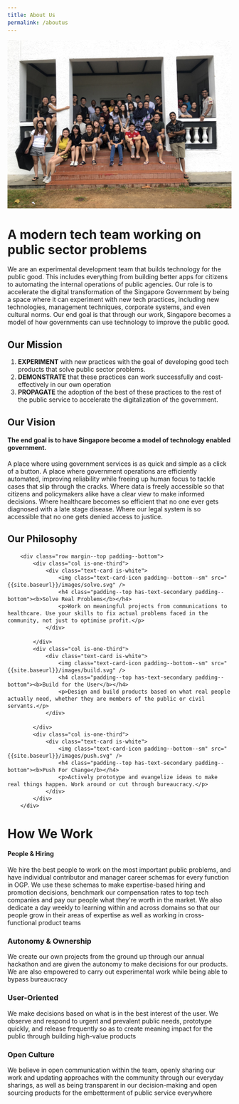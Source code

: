 ```yaml
---
title: About Us
permalink: /aboutus
---
```

![Alt text for image on Isomer site](/images/theteam.JPG)

# A modern tech team working on public sector problems  

We are an experimental development team that builds technology for the public good. This includes everything from building better apps for citizens to automating the internal operations of public agencies. Our role is to accelerate the digital transformation of the Singapore Government by being a space where it can experiment with new tech practices, including new technologies, management techniques, corporate systems, and even cultural norms. Our end goal is that through our work, Singapore becomes a model of how governments can use technology to improve the public good.


## Our Mission

1. **EXPERIMENT** with new practices with the goal of developing good tech products that solve public sector problems.
2. **DEMONSTRATE** that these practices can work successfully and cost-effectively in our own operation
3. **PROPAGATE** the adoption of the best of these practices to the rest of the public service to accelerate the digitalization of the government.


## Our Vision
#### The end goal is to have Singapore become a model of technology enabled government. 

A place where using government services is as quick and simple as a click of a button. A place where government operations are efficiently automated, improving reliability while freeing up human focus to tackle cases that slip through the cracks. Where data is freely accessible so that citizens and policymakers alike have a clear view to make informed decisions. Where healthcare becomes so efficient that no one ever gets diagnosed with a late stage disease. Where our legal system is so accessible that no one gets denied access to justice.


## Our Philosophy
<section class="bp-section">

        <div class="row margin--top padding--bottom">
            <div class="col is-one-third">
                <div class="text-card is-white">
                    <img class="text-card-icon padding--bottom--sm" src="{{site.baseurl}}/images/solve.svg" />
                    <h4 class="padding--top has-text-secondary padding--bottom"><b>Solve Real Problems</b></h4>
                    <p>Work on meaningful projects from communications to healthcare. Use your skills to fix actual problems faced in the community, not just to optimise profit.</p>
                </div>

            </div>
            <div class="col is-one-third">
                <div class="text-card is-white">
                    <img class="text-card-icon padding--bottom--sm" src="{{site.baseurl}}/images/build.svg" />
                    <h4 class="padding--top has-text-secondary padding--bottom"><b>Build for the User</b></h4>
                    <p>Design and build products based on what real people actually need, whether they are members of the public or civil servants.</p>
                </div>

            </div>
            <div class="col is-one-third">
                <div class="text-card is-white">
                    <img class="text-card-icon padding--bottom--sm" src="{{site.baseurl}}/images/push.svg" />
                    <h4 class="padding--top has-text-secondary padding--bottom"><b>Push For Change</b></h4>
                    <p>Actively prototype and evangelize ideas to make real things happen. Work around or cut through bureaucracy.</p>
                </div>
            </div>
        </div>
</section>


# How We Work
#### People & Hiring
We hire the best people to work on the most important public problems, and have individual contributor and manager career schemas for every function in OGP. We use these schemas to make expertise-based hiring and promotion decisions, benchmark our compensation rates to top tech companies and pay our people what they're worth in the market. We also dedicate a day weekly to learning within and across domains so that our people grow in their areas of expertise as well as working in cross-functional product teams

### Autonomy & Ownership 
We create our own projects from the ground up through our annual hackathon and are given the autonomy to make decisions for our products. We are also empowered to carry out experimental work while being able to bypass bureaucracy 

### User-Oriented
We make decisions based on what is in the best interest of the user. We observe and respond to urgent and prevalent public needs, prototype quickly, and release frequently so as to create meaning impact for the public through building high-value products


### Open Culture 
We believe in open communication within the team, openly sharing our work and updating approaches with the community through our everyday sharings, as well as being transparent in our decision-making and open sourcing products for the embetterment of public service everywhere